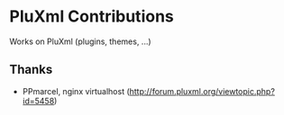 # PluXml Contributions

Works on PluXml (plugins, themes, ...)

## Thanks
- PPmarcel, nginx virtualhost (http://forum.pluxml.org/viewtopic.php?id=5458)
